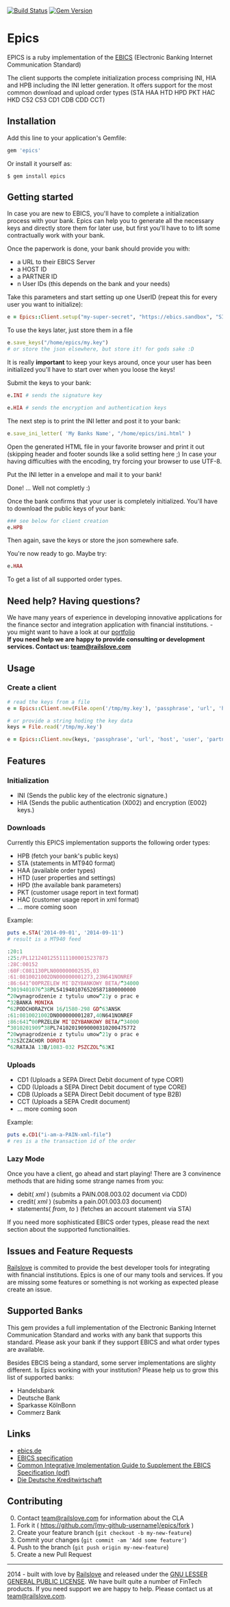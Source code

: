 [![Build Status](https://travis-ci.org/railslove/epics.svg?branch=master)](https://travis-ci.org/railslove/epics)
[![Gem Version](https://badge.fury.io/rb/epics.svg)](http://badge.fury.io/rb/epics)

# Epics

EPICS is a ruby implementation of the [EBICS](http://www.ebics.org/) (Electronic Banking Internet Communication Standard)

The client supports the complete initialization process comprising INI, HIA and HPB including the INI letter generation. It offers support for the most common download and upload order types (STA HAA HTD HPD PKT HAC HKD C52 C53 CD1 CDB CDD CCT)


## Installation

Add this line to your application's Gemfile:

```ruby
gem 'epics'
```

Or install it yourself as:

    $ gem install epics


## Getting started

In case you are new to EBICS, you'll have to complete a initialization process with
your bank. Epics can help you to generate all the necessary keys and directly store
them for later use, but first you'll have to to lift some contractually work with your
bank.

Once the paperwork is done, your bank should provide you with:

* a URL to their EBICS Server
* a HOST ID
* a PARTNER ID
* n User IDs (this depends on the bank and your needs)

Take this parameters and start setting up one UserID (repeat this for every user
you want to initialize):

```ruby
e = Epics::Client.setup("my-super-secret", "https://ebics.sandbox", "SIZBN001", "EBIX", "EPICS")
```

To use the keys later, just store them in a file

```ruby
e.save_keys("/home/epics/my.key")
# or store the json elsewhere, but store it! for gods sake :D
```

It is really __important__ to keep your keys around, once your user has been initialized
you'll have to start over when you loose the keys!

Submit the keys to your bank:

```ruby
e.INI # sends the signature key

e.HIA # sends the encryption and authentication keys
```

The next step is to print the INI letter and post it to your bank:

```ruby
e.save_ini_letter( 'My Banks Name', "/home/epics/ini.html" )
```

Open the generated HTML file in your favorite browser and print it out (skipping
header and footer sounds like a solid setting here ;) In case your having difficulties
with the encoding, try forcing your browser to use UTF-8.

Put the INI letter in a envelope and mail it to your bank!

Done! ... Well not completly :)

Once the bank confirms that your user is completely initialized. You'll have to
download the public keys of your bank:

```ruby
### see below for client creation
e.HPB
```

Then again, save the keys or store the json somewhere safe.

You're now ready to go. Maybe try:

```ruby
e.HAA
```

To get a list of all supported order types.


## Need help? Having questions? 

We have many years of experience in developing innovative applications for the finance sector and integration application with financial institutions. - you might want to have a look at our [portfolio](http://www.railslove.com/portfolio)   
__If you need help we are happy to provide consulting or development services. Contact us: [team@railslove.com](mailto:team@railslove.com)__


## Usage

### Create a client

```ruby
# read the keys from a file
e = Epics::Client.new(File.open('/tmp/my.key'), 'passphrase', 'url', 'host', 'user', 'partner')

# or provide a string hoding the key data
keys = File.read('/tmp/my.key')

e = Epics::Client.new(keys, 'passphrase', 'url', 'host', 'user', 'partner')
```


## Features

### Initialization

* INI (Sends the public key of the electronic signature.)
* HIA (Sends the public authentication (X002) and encryption (E002) keys.)

### Downloads

Currently this EPICS implementation supports the following order types:

* HPB (fetch your bank's public keys)
* STA (statements in MT940 format)
* HAA (available order types)
* HTD (user properties and settings)
* HPD (the available bank parameters)
* PKT (customer usage report in text format)
* HAC (customer usage report in xml format)
* ... more coming soon

Example:

```ruby
puts e.STA('2014-09-01', '2014-09-11')
# result is a MT940 feed

:20:1
:25:/PL12124012551111000015237873
:28C:00152
:60F:C081130PLN000000002535,03
:61:0810021002DN000000001273,23N641NONREF
:86:641^00PRZELEW MI¨DZYBANKOWY BETA/^34000
^3019401076^38PL54194010765205871800000000
^20wynagrodzenie z tytulu umow^21y o prac e
^32BANKA MONIKA
^62PODCHORAZYCH 16/1580-298 GD^63ANSK
:61:0810021002DN000000001287,40N641NONREF
:86:641^00PRZELEW MI¨DZYBANKOWY BETA/^34000
^3010201909^38PL74102019090000310200475772
^20wynagrodzenie z tytulu umow^21y o prac e
^32SZCZACHOR DOROTA
^62RATAJA 13B/1083-032 PSZCZOL^63KI
```

### Uploads

* CD1 (Uploads a SEPA Direct Debit document of type COR1)
* CDD (Uploads a SEPA Direct Debit document of type CORE)
* CDB (Uploads a SEPA Direct Debit document of type B2B)
* CCT (Uploads a SEPA Credit document)
* ... more coming soon

Example:

```ruby
puts e.CD1("i-am-a-PAIN-xml-file")
# res is a the transaction id of the order
```

### Lazy Mode

Once you have a client, go ahead and start playing! There are 3 convinence methods
that are hiding some strange names from you:

* debit( _xml_ ) (submits a PAIN.008.003.02 document via CDD)
* credit( _xml_ ) (submits a pain.001.003.03 document)
* statements( _from_, _to_ ) (fetches an account statement via STA)

If you need more sophisticated EBICS order types, please read the next section
about the supported functionalities.


## Issues and Feature Requests

[Railslove](http://railslove.com) is commited to provide the best developer tools for integrating with financial institutions. Epics is one of our many tools and services. 
If you are missing some features or something is not working as expected please create an issue. 



## Supported Banks

This gem provides a full implementation of the Electronic Banking Internet Communication Standard and works with any bank that supports this standard. Please ask your bank if they support EBICS and what order types are available. 

Besides EBCIS being a standard, some server implementations are slighty different. 
Is Epics working with your institution? 
Please help us to grow this list of supported banks:

* Handelsbank
* Deutsche Bank
* Sparkasse KölnBonn
* Commerz Bank

## Links

* [ebics.de](http://www.ebics.de/)
* [EBICS specification](http://www.ebics.de/index.php?id=30)
* [Common Integrative Implementation Guide to Supplement the EBICS Specification (pdf)](http://www.ebics.de/fileadmin/unsecured/specification/implementation_guide_DE/EBICS_Common_IG_basiert_auf_EBICS_2.5.pdf)
* [Die Deutsche Kreditwirtschaft](http://www.die-deutsche-kreditwirtschaft.de/) 


## Contributing

0. Contact team@railslove.com for information about the CLA
1. Fork it ( https://github.com/[my-github-username]/epics/fork )
2. Create your feature branch (`git checkout -b my-new-feature`)
3. Commit your changes (`git commit -am 'Add some feature'`)
4. Push to the branch (`git push origin my-new-feature`)
5. Create a new Pull Request


------------
2014 - built with love by [Railslove](http://railslove.com) and released under the [GNU LESSER GENERAL PUBLIC LICENSE](https://github.com/railslove/epics/blob/master/LICENSE.txt). We have built quite a number of FinTech products. If you need support we are happy to help. Please contact us at team@railslove.com.
